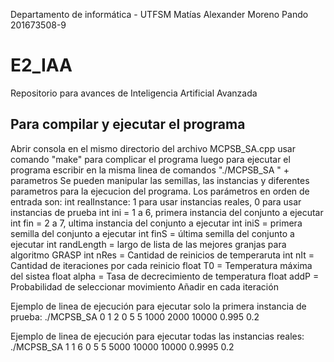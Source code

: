 Departamento de informática - UTFSM
Matías Alexander Moreno Pando
201673508-9

# E2_IAA
Repositorio para avances de Inteligencia Artificial Avanzada

## Para compilar y ejecutar el programa
Abrir consola en el mismo directorio del archivo MCPSB_SA.cpp
usar comando "make" para complicar el programa
luego para ejecutar el programa escribir en la misma linea de comandos "./MCPSB_SA " + parametros
Se pueden manipular las semillas, las instancias y diferentes parametros para la ejecucion del programa.
Los parámetros en orden de entrada son:
  int realInstance: 1 para usar instancias reales, 0 para usar instancias de prueba
  int ini = 1 a 6, primera instancia del conjunto a ejecutar
  int fin = 2 a 7, ultima instancia del conjunto a ejecutar
  int iniS = primera semilla del conjunto a ejecutar
  int finS = última semilla del conjunto a ejecutar
  int randLength = largo de lista de las mejores granjas para algoritmo GRASP
  int nRes = Cantidad de reinicios de temperaruta
  int nIt = Cantidad de iteraciones por cada reinicio
  float T0 = Temperatura máxima del sistea
  float alpha = Tasa de decrecimiento de temperatura
  float addP = Probabilidad de seleccionar movimiento Añadir en cada iteración

Ejemplo de linea de ejecución para ejecutar solo la primera instancia de prueba:
./MCPSB_SA 0 1 2 0 5 5 1000 2000 10000 0.995 0.2

Ejemplo de linea de ejecución para ejecutar todas las instancias reales:
./MCPSB_SA 1 1 6 0 5 5 5000 10000 10000 0.9995 0.2